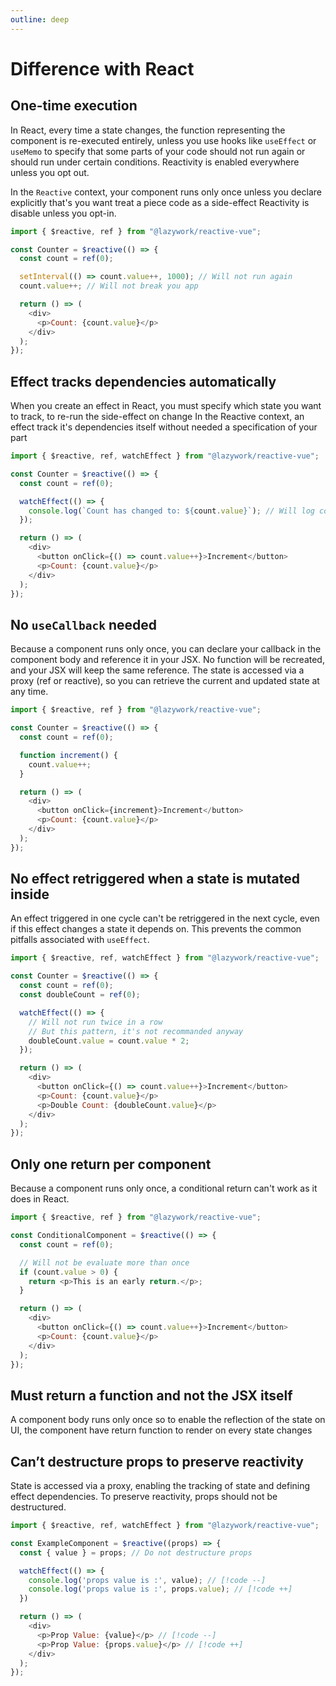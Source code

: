 ```yaml
---
outline: deep
---
```


# Difference with React

## One-time execution

In React, every time a state changes, the function representing the component is re-executed entirely, unless you use hooks like `useEffect` or `useMemo` to specify that some parts of your code should not run again or should run under certain conditions. Reactivity is enabled everywhere unless you opt out.

In the `Reactive` context, your component runs only once unless you declare explicitly that's you want treat a piece code as a side-effect
Reactivity is disable unless you opt-in.

```js
import { $reactive, ref } from "@lazywork/reactive-vue";

const Counter = $reactive(() => {
  const count = ref(0);

  setInterval(() => count.value++, 1000); // Will not run again
  count.value++; // Will not break you app

  return () => (
    <div>
      <p>Count: {count.value}</p>
    </div>
  );
});
```

## Effect tracks dependencies automatically

When you create an effect in React, you must specify which state you want to track, to re-run the side-effect on change
In the Reactive context, an effect track it's dependencies itself without needed a specification of your part

```js
import { $reactive, ref, watchEffect } from "@lazywork/reactive-vue";

const Counter = $reactive(() => {
  const count = ref(0);

  watchEffect(() => {
    console.log(`Count has changed to: ${count.value}`); // Will log count changes
  });

  return () => (
    <div>
      <button onClick={() => count.value++}>Increment</button>
      <p>Count: {count.value}</p>
    </div>
  );
});
```

## No `useCallback` needed

Because a component runs only once, you can declare your callback in the component body and reference it in your JSX. No function will be recreated, and your JSX will keep the same reference. The state is accessed via a proxy (ref or reactive), so you can retrieve the current and updated state at any time.

```js
import { $reactive, ref } from "@lazywork/reactive-vue";

const Counter = $reactive(() => {
  const count = ref(0);

  function increment() {
    count.value++;
  }

  return () => (
    <div>
      <button onClick={increment}>Increment</button>
      <p>Count: {count.value}</p>
    </div>
  );
});
```

## No effect retriggered when a state is mutated inside

An effect triggered in one cycle can't be retriggered in the next cycle, even if this effect changes a state it depends on. This prevents the common pitfalls associated with `useEffect`.

```js
import { $reactive, ref, watchEffect } from "@lazywork/reactive-vue";

const Counter = $reactive(() => {
  const count = ref(0);
  const doubleCount = ref(0);

  watchEffect(() => {
    // Will not run twice in a row
    // But this pattern, it's not recommanded anyway
    doubleCount.value = count.value * 2;
  });

  return () => (
    <div>
      <button onClick={() => count.value++}>Increment</button>
      <p>Count: {count.value}</p>
      <p>Double Count: {doubleCount.value}</p>
    </div>
  );
});
```

## Only one return per component

Because a component runs only once, a conditional return can't work as it does in React.

```js
import { $reactive, ref } from "@lazywork/reactive-vue";

const ConditionalComponent = $reactive(() => {
  const count = ref(0);

  // Will not be evaluate more than once
  if (count.value > 0) {
    return <p>This is an early return.</p>;
  }

  return () => (
    <div>
      <button onClick={() => count.value++}>Increment</button>
      <p>Count: {count.value}</p>
    </div>
  );
});
```


## Must return a function and not the JSX itself

A component body runs only once so to enable the reflection of the state on UI, the component have return function to render on every state changes

## Can’t destructure props to preserve reactivity

State is accessed via a proxy, enabling the tracking of state and defining effect dependencies. To preserve reactivity, props should not be destructured.

```js
import { $reactive, ref, watchEffect } from "@lazywork/reactive-vue";

const ExampleComponent = $reactive((props) => {
  const { value } = props; // Do not destructure props

  watchEffect(() => {
    console.log('props value is :', value); // [!code --]
    console.log('props value is :', props.value); // [!code ++]
  })

  return () => (
    <div>
      <p>Prop Value: {value}</p> // [!code --]
      <p>Prop Value: {props.value}</p> // [!code ++]
    </div>
  );
});
```
